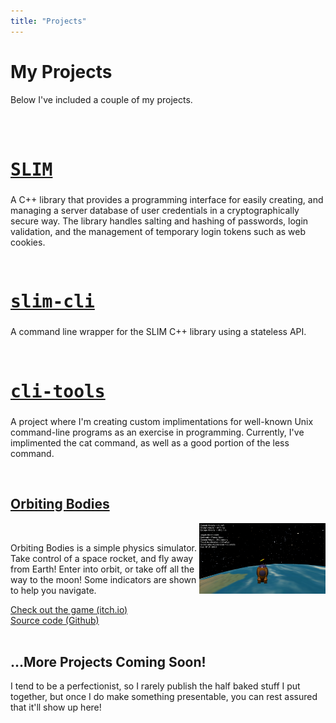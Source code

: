 ```yaml
---
title: "Projects"
---
```

<h1>My Projects</h1>
<p>Below I've included a couple of my projects.</p><br><br>

<div class="box" style="height: 200;">
    <!--<img src="images/cli-tools_promo.png" alt="" width="30%" style="float: right;"><br>-->
    <a href="https://github.com/rseeber/SLIM"><h2 style="font-family: monospace; font-size: 200%;">SLIM</h2></a>
    <div></div>
    <p>A C++ library that provides a programming interface for easily creating, and managing 
        a server database of user credentials in a cryptographically secure way. The library handles
        salting and hashing of passwords, login validation, and the management of temporary login tokens
        such as web cookies.
    </p>
</div><br>

<div class="box" style="height: 150;">
    <!--<img src="images/cli-tools_promo.png" alt="" width="30%" style="float: right;"><br>-->
    <a href="https://github.com/rseeber/slim-cli"><h2 style="font-family: monospace; font-size: 200%;">slim-cli</h2></a>
    <div></div>
    <p>A command line wrapper for the SLIM C++ library using a stateless API.
    </p>
</div><br>

<!-- Still in development...
<div class="box" style="height: 200;">
    </!--<img src="images/cli-tools_promo.png" alt="" width="30%" style="float: right;"><br>--/>
    <a href="https://github.com/rseeber/loginServer"><h2 style="font-family: monospace; font-size: 200%;">loginServer</h2></a>
    <div></div>
    <p>A larger scale example project in which I use my <a href="https://github.com/rseeber/loginManager">loginManager Library</a>
        to create a server that can handle users and login credentials in a cryptographically secure way.
    </p>
</div><br>
-->

<div class="box" style="height: 180;">
    <!--<img src="images/cli-tools_promo.png" alt="" width="30%" style="float: right;"><br>-->
    <a href="https://github.com/rseeber/cli-tools"><h2 style="font-family: monospace; font-size: 200%;">cli-tools</h2></a>
    <div></div>
    <p>A project where I'm creating custom implimentations for well-known Unix command-line programs as an
        exercise in programming. Currently, I've implimented the <span class="mono">cat</span> command, as well as
        a good portion of the <span class="mono">less</span> command.
    </p>
</div><br>

<div class="box" style="height: 300;">
    <a href="https://shadowlancer42.itch.io/orbiting-bodies"><h2>Orbiting Bodies</h2></a>
    <img src="/images/orbitingBodiesPromo.png" alt="" width="40%" style="float: right;"><br>
    <div></div>
    <p>Orbiting Bodies is a simple physics simulator. Take control of a space rocket, and fly away from Earth!
        Enter into orbit, or take off all the way to the moon! Some indicators are shown to help you navigate.
    </p>
    <a href="https://shadowlancer42.itch.io/orbiting-bodies">Check out the game (itch.io)</a><br>
    <a href="https://github.com/rseeber/Orbiting-Bodies">Source code (Github)</a>
</div><br>

<div class="box" >
    <h2>...More Projects Coming Soon!</h2>
    <p>I tend to be a perfectionist, so I rarely publish the half baked stuff I put together,
        but once I do make something presentable, you can rest assured that it'll show up here!
    </p>
</div>